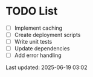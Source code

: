 # TODO List

- [ ] Implement caching
- [ ] Create deployment scripts
- [ ] Write unit tests
- [ ] Update dependencies
- [ ] Add error handling

Last updated: 2025-06-19 03:02
